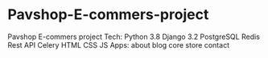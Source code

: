 # Pavshop-E-commers-project
Pavshop E-commers project
Tech:
  Python 3.8
  Django 3.2
  PostgreSQL
  Redis
  Rest API
  Celery
  HTML
  CSS
  JS
Apps:
  about
  blog
  core
  store
  contact
  
